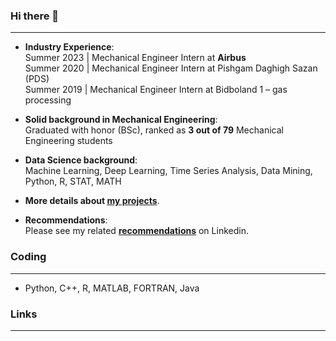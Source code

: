 ### Hi there 👋
---
- **Industry Experience**:   
Summer 2023 | Mechanical Engineer Intern at **Airbus**   
Summer 2020 | Mechanical Engineer Intern at Pishgam Daghigh Sazan (PDS)   
Summer 2019 | Mechanical Engineer Intern at Bidboland 1 – gas processing   

- **Solid background in Mechanical Engineering**:   
Graduated with honor (BSc), ranked as **3 out of 79** Mechanical Engineering students   

- **Data Science background**:   
Machine Learning, Deep Learning, Time Series Analysis, Data Mining, Python, R, STAT, MATH   
 
- **More details about [my projects](https://github.com/MohammadGhadri?tab=repositories)**.   

- **Recommendations**:   
Please see my related [**recommendations**](https://www.linkedin.com/in/m-ghadri/details/recommendations/?detailScreenTabIndex=0) on Linkedin.   

### Coding
---
- Python, C++, R, MATLAB, FORTRAN, Java

### Links
---
